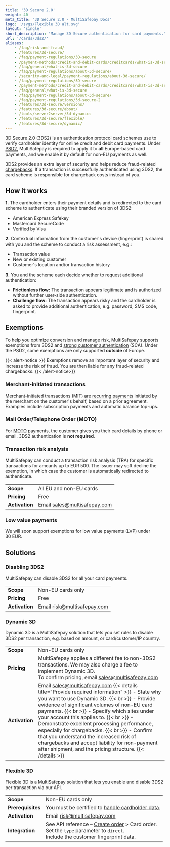 ```yaml
---
title: '3D Secure 2.0'
weight: 40
meta_title: "3D Secure 2.0 - MultiSafepay Docs"
logo: '/svgs/Flexible 3D alt.svg'
layout: 'single'
short_description: "Manage 3D Secure authentication for card payments."
url: '/cards/3ds2/'
aliases: 
    - /faq/risk-and-fraud/
    - /features/3d-secure/
    - /faq/payment-regulations/3D-secure
    - /payment-methods/credit-and-debit-cards/creditcards/what-is-3d-secure/
    - /faq/general/what-is-3d-secure
    - /faq/payment-regulations/about-3d-secure/
    - /security-and-legal/payment-regulations/about-3d-secure/
    - /faq/payment-regulations/3D-secure
    - /payment-methods/credit-and-debit-cards/creditcards/what-is-3d-secure/
    - /faq/general/what-is-3d-secure
    - /faq/payment-regulations/about-3d-secure/
    - /faq/payment-regulations/3d-secure-2
    - /features/3d-secure/versions/
    - /features/3d-secure/about/
    - /tools/server2server/3d-dynamics
    - /features/3d-secure/flexible/
    - /features/3d-secure/dynamic/
---
```


3D Secure 2.0 (3DS2) is an authentication protocol card schemes use to verify cardholder identity for online credit and debit card payments. Under [PSD2](/payment-regulations/psd2/), MultiSafepay is required to apply it to **all** Europe-based card payments, and we enable it by default for non-EU payments as well. 

3DS2 provides an extra layer of security and helps reduce fraud-related [chargebacks](/chargebacks/). If a transaction is successfully authenticated using 3DS2, the card scheme is responsible for chargeback costs instead of you.

## How it works

**1.** The cardholder enters their payment details and is redirected to the card scheme to authenticate using their branded version of 3DS2: 

- American Express Safekey
- Mastercard SecureCode
- Verified by Visa

**2.** Contextual information from the customer's device (fingerprint) is shared with you and the scheme to conduct a risk assessment, e.g.:

- Transaction value
- New or existing customer
- Customer's location and/or transaction history

**3.** You and the scheme each decide whether to request additional authentication:

- **Frictionless flow:** The transaction appears legitimate and is authorized without further user-side authentication. 
- **Challenge flow:** The transaction appears risky and the cardholder is asked to provide additional authentication, e.g. password, SMS code, fingerprint.

## Exemptions

To help you optimize conversion and manage risk, MultiSafepay supports exemptions from 3DS2 and [strong customer authentication](/payment-regulations/psd2/) (SCA). Under the PSD2, some exemptions are only supported **outside** of Europe.

{{< alert-notice >}} Exemptions remove an important layer of security and increase the risk of fraud. You are then liable for any fraud-related chargebacks. {{< /alert-notice>}}

### Merchant-initiated transactions

Merchant-initiated transactions (MIT) are [recurring payments](/features/recurring-payments) initiated by the merchant on the customer's behalf, based on a prior agreement. Examples include subscription payments and automatic balance top-ups. 


### Mail Order/Telephone Order (MOTO)
 
For [MOTO](https://docs.multisafepay.com/features/moto/) payments, the customer gives you their card details by phone or email. 3DS2 authentication is **not required**. 
### Transaction risk analysis

MultiSafepay can conduct a transaction risk analysis (TRA) for specific transactions for amounts up to EUR&nbsp;500. The issuer may soft decline the exemption, in which case the customer is automatically redirected to authenticate. 

| | |
|---|---|
| **Scope** | All EU and non-EU cards  |
| **Pricing** | Free |
| **Activation** | Email <sales@multisafepay.com> |

### Low value payments

We will soon support exemptions for low value payments (LVP) under 30&nbsp;EUR.

## Solutions

### Disabling 3DS2
MultiSafepay can disable 3DS2 for all your card payments.   

| | |
|---|---|
| **Scope** | Non-EU cards only |
| **Pricing** | Free |
| **Activation** | Email risk@multisafepay.com |

### Dynamic 3D

Dynamic 3D is a MultiSafepay solution that lets you set rules to disable 3DS2 per transaction, e.g. based on amount, or card/customer/IP country.

| | |
|---|---|
| **Scope** | Non-EU cards only |
| **Pricing** | MultiSafepay applies a different fee to non-3DS2 transactions. We&nbsp;may also charge a fee to implement Dynamic 3D. <br>To confirm pricing, email <sales@multisafepay.com> |
| **Activation** | Email <sales@multisafepay.com> {{< details title="Provide required information" >}} - State why you want to use Dynamic 3D. {{< br >}} - Provide evidence of significant volumes of non-EU card payments. {{< br >}} - Specify which sites under your account this applies to. {{< br >}} - Demonstrate excellent processing performance, especially for chargebacks. {{< br >}} - Confirm that you understand the increased risk of chargebacks and accept liability for non-payment after shipment, and the pricing structure. {{< /details >}} |

### Flexible 3D 

Flexible 3D is a MultiSafepay solution that lets you enable and disable 3DS2 per transaction via our API. 

| | |
|---|---|
| **Scope** | Non-EU cards only |
| **Prerequisites** | You must be certified to [handle cardholder data](/features/handling-cardholder-data/). |
| **Activation** | Email risk@multisafepay.com |
| **Integration** | See API reference – [Create order](https://docs-api.multisafepay.com/reference/createorder) > Card order. <br> Set the `type` parameter to `direct`. <br> Include the customer fingerprint data. |

